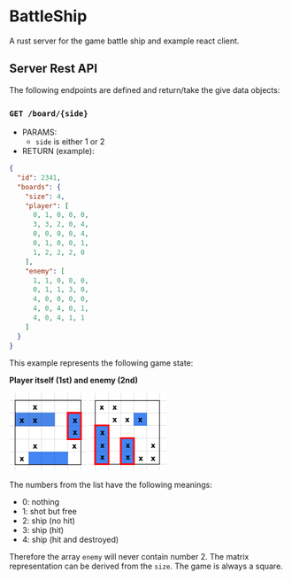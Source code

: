 # BattleShip
A rust server for the game battle ship and example react client.

## Server Rest API

The following endpoints are defined and return/take the give data objects:

### `GET /board/{side}`

- PARAMS:
  - `side` is either 1 or 2
- RETURN (example):
```json
{
  "id": 2341,
  "boards": {
    "size": 4,
    "player": [
      0, 1, 0, 0, 0,
      3, 3, 2, 0, 4,
      0, 0, 0, 0, 4,
      0, 1, 0, 0, 1,
      1, 2, 2, 2, 0
    ],
    "enemy": [
      1, 1, 0, 0, 0,
      0, 1, 1, 3, 0,
      4, 0, 0, 0, 0,
      4, 0, 4, 0, 1,
      4, 0, 4, 1, 1
    ]
  }
}
```

This example represents the following game state:

**Player itself (1st) and enemy (2nd)**

<img src="docs/image/ship1.png" width="140px" style="display: inline-block">
<img src="docs/image/ship2.png" width="140px" style="display: inline-block">

The numbers from the list have the following meanings:

- 0: nothing
- 1: shot but free
- 2: ship (no hit)
- 3: ship (hit)
- 4: ship (hit and destroyed)

Therefore the array `enemy` will never contain number 2. The matrix representation can be derived from the `size`. The game is always a square.